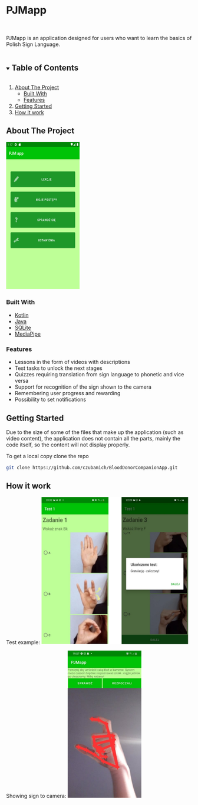 # PJMapp


<!-- PROJECT LOGO -->
<br />
  <p align="left">
    PJMapp is an application designed for users who want to learn the basics of Polish Sign Language.
</p>

<!-- TABLE OF CONTENTS -->
<details open="open">
  <summary><h2 style="display: inline-block">Table of Contents</h2></summary>
  <ol>
    <li>
      <a href="#about-the-project">About The Project</a>
      <ul>
        <li><a href="#built-with">Built With</a></li>
        <li><a href="#features">Features</a></li>
      </ul>
    </li>
    <li>
      <a href="#getting-started">Getting Started</a>
    </li>
    <li>
      <a href="#getting-started">How it work</a>
    </li>
  </ol>
</details>



<!-- ABOUT THE PROJECT -->
## About The Project
<img src="https://github.com/annasli378/PJMapp/blob/main/app_home.jpeg" width="200" height="400" />

### Built With

* [Kotlin](https://kotlinlang.org/)
* [Java](https://docs.oracle.com/javase/8/docs/technotes/guides/language/index.html)
* [SQLite](https://www.devart.com/litedac/features.html?gclid=Cj0KCQjw3JanBhCPARIsAJpXTx5td1BJGCOnxJPeVH9fV2RNtVE-BvexcpeKcNK75Q0lIUrK00HVaa4aAvgiEALw_wcB)
* [MediaPipe](https://developers.google.com/mediapipe)

### Features
* Lessons in the form of videos with descriptions
* Test tasks to unlock the next stages
* Quizzes requiring translation from sign language to phonetic and vice versa
* Support for recognition of the sign shown to the camera
* Remembering user progress and rewarding
* Possibility to set notifications

<!-- GETTING STARTED -->
## Getting Started

Due to the size of some of the files that make up the application (such as video content), the application does not contain all the parts, mainly the code itself, so the content will not display properly.

To get a local copy clone the repo
   ```sh
   git clone https://github.com/czubamich/BloodDonorCompanionApp.git
   ```

<!-- APP -->
##  How it work

Test example:
<img src="https://github.com/annasli378/PJMapp/blob/main/app_test_uk.jpeg" width="400" height="400" />

Showing sign to camera:
<img src="https://github.com/annasli378/PJMapp/blob/main/app_znak_pokazany.jpg" width="200" height="400" />



<!-- README created using the following template -->
<!-- https://github.com/othneildrew/Best-README-Template -->
